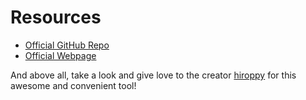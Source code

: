 <!-- section-title: Resources -->

# Resources

- [Official GitHub Repo](https://github.com/hiroppy/fusuma)
- [Official Webpage](https://hiroppy.github.io/fusuma/)

And above all, take a look and give love to the creator [hiroppy](https://github.com/hiroppy) for this awesome and convenient tool!

